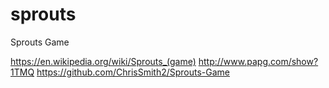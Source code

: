 # sprouts
Sprouts Game

https://en.wikipedia.org/wiki/Sprouts_(game)
http://www.papg.com/show?1TMQ
https://github.com/ChrisSmith2/Sprouts-Game
